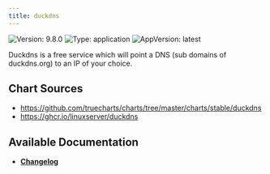 ```yaml
---
title: duckdns
---
```


![Version: 9.8.0](https://img.shields.io/badge/Version-9.8.0-informational?style=flat-square) ![Type: application](https://img.shields.io/badge/Type-application-informational?style=flat-square) ![AppVersion: latest](https://img.shields.io/badge/AppVersion-latest-informational?style=flat-square)

Duckdns is a free service which will point a DNS (sub domains of duckdns.org) to an IP of your choice.

## Chart Sources

- https://github.com/truecharts/charts/tree/master/charts/stable/duckdns
- https://ghcr.io/linuxserver/duckdns

## Available Documentation

- [**Changelog**](./CHANGELOG.md)
